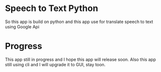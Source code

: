 # Speech to Text Python

So this app is build on python and this app use for translate speech to text using Google Api

# Progress

This app still in progress and I hope this app will release soon.
Also this app still using cli and I will upgrade it to GUI, stay toon.